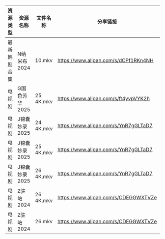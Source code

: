 | 资源类型   | 资源名称      | 文件名称      | 分享链接                                 | 更新时间                |
| ------ | --------- | --------- | ------------------------------------ | ------------------- |
| 最新韩剧合集 | N纳米布2024  | 10.mkv    | https://www.alipan.com/s/dCPf1RKn4NH | 2025-01-22 00:06:03 |
| 电视剧    | G国色芳华2025 | 25 4K.mkv | https://www.alipan.com/s/ft4yvpVYK2h | 2025-01-22 00:05:18 |
| 电视剧    | J锦囊妙录2025 | 24 4K.mkv | https://www.alipan.com/s/YnR7gGLTaD7 | 2025-01-22 00:05:49 |
| 电视剧    | J锦囊妙录2025 | 25 4K.mkv | https://www.alipan.com/s/YnR7gGLTaD7 | 2025-01-22 00:05:49 |
| 电视剧    | J锦囊妙录2025 | 26 4K.mkv | https://www.alipan.com/s/YnR7gGLTaD7 | 2025-01-22 00:05:48 |
| 电视剧    | Z驻站2024   | 26 4K.mkv | https://www.alipan.com/s/CDEGGWXTVZe | 2025-01-22 00:06:42 |
| 电视剧    | Z驻站2024   | 26.mkv    | https://www.alipan.com/s/CDEGGWXTVZe | 2025-01-22 00:06:42 |
